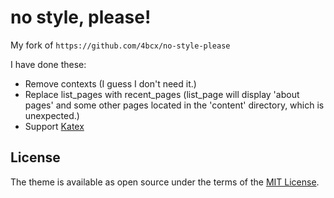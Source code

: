 # no style, please!

My fork of `https://github.com/4bcx/no-style-please`

I have done these:

- Remove contexts (I guess I don't need it.)
- Replace list_pages with recent_pages (list_page will display 'about pages' and some other pages located in the 'content' directory, which is unexpected.)
- Support [Katex](https://katex.org/)


## License

The theme is available as open source under the terms of the [MIT License](https://opensource.org/licenses/MIT).

